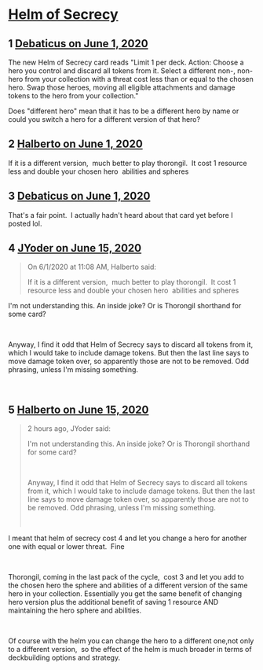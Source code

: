 # [Helm of Secrecy](https://community.fantasyflightgames.com/topic/308855-helm-of-secrecy/)

## 1 [Debaticus on June 1, 2020](https://community.fantasyflightgames.com/topic/308855-helm-of-secrecy/?do=findComment&comment=3947458)

The new Helm of Secrecy card reads "Limit 1 per deck. Action: Choose a hero you control and discard all tokens from it. Select a different non-, non- hero from your collection with a threat cost less than or equal to the chosen hero. Swap those heroes, moving all eligible attachments and damage tokens to the hero from your collection."

Does "different hero" mean that it has to be a different hero by name or could you switch a hero for a different version of that hero?

## 2 [Halberto on June 1, 2020](https://community.fantasyflightgames.com/topic/308855-helm-of-secrecy/?do=findComment&comment=3947471)

If it is a different version,  much better to play thorongil.  It cost 1 resource less and double your chosen hero  abilities and spheres

## 3 [Debaticus on June 1, 2020](https://community.fantasyflightgames.com/topic/308855-helm-of-secrecy/?do=findComment&comment=3947495)

That's a fair point.  I actually hadn't heard about that card yet before I posted lol.

## 4 [JYoder on June 15, 2020](https://community.fantasyflightgames.com/topic/308855-helm-of-secrecy/?do=findComment&comment=3951864)

> On 6/1/2020 at 11:08 AM, Halberto said:
> 
> If it is a different version,  much better to play thorongil.  It cost 1 resource less and double your chosen hero  abilities and spheres

I'm not understanding this. An inside joke? Or is Thorongil shorthand for some card?

 

Anyway, I find it odd that Helm of Secrecy says to discard all tokens from it, which I would take to include damage tokens. But then the last line says to move damage token over, so apparently those are not to be removed. Odd phrasing, unless I'm missing something.

 

## 5 [Halberto on June 15, 2020](https://community.fantasyflightgames.com/topic/308855-helm-of-secrecy/?do=findComment&comment=3951967)

> 2 hours ago, JYoder said:
> 
> I'm not understanding this. An inside joke? Or is Thorongil shorthand for some card?
> 
>  
> 
> Anyway, I find it odd that Helm of Secrecy says to discard all tokens from it, which I would take to include damage tokens. But then the last line says to move damage token over, so apparently those are not to be removed. Odd phrasing, unless I'm missing something.
> 
>  

I meant that helm of secrecy cost 4 and let you change a hero for another one with equal or lower threat.  Fine

 

Thorongil, coming in the last pack of the cycle,  cost 3 and let you add to the chosen hero the sphere and abilities of a different version of the same hero in your collection. Essentially you get the same benefit of changing hero version plus the additional benefit of saving 1 resource AND maintaining the hero sphere and abilities. 

 

Of course with the helm you can change the hero to a different one,not only to a different version,  so the effect of the helm is much broader in terms of deckbuilding options and strategy.


